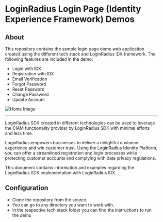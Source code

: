 # LoginRadius Login Page (Identity Experience Framework) Demos


## About 

This repository contains the sample login page demo web application created using the different tech stack and LoginRadius IDX framework. The following features are included in the demo:

* Login with IDX
* Registration with IDX
* Email Verification
* Forgot Password
* Reset Password
* Change Password
* Update Account


![Home Image](http://docs.lrcontent.com/resources/github/banner-1544x500.png)

-----------------------------------------------
LoginRadius SDK created in different technologies can be used to leverage the CIAM functionality provider by LoginRadius SDK with minimal efforts and less time.

LoginRadius empowers businesses to deliver a delightful customer experience and win customer trust. Using the LoginRadius Identity Platform, you can offer a streamlined registration and login processes while protecting customer accounts and complying with data privacy regulations.

This document contains information and examples regarding the LoginRadius SDK implementation with LoginRadius IDX.

## Configuration

- Clone the repository from the source.
- You can go to any directory you want to work with.
- In the respective tech stack folder you can find the instructions to run the demo
